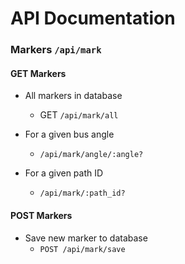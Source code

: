 
# API Documentation

### Markers `/api/mark`

#### GET Markers

- All markers in database
	- GET `/api/mark/all`

- For a given bus angle 
	- `/api/mark/angle/:angle?`

- For a given path ID 
	- `/api/mark/:path_id?`



#### POST Markers

- Save new marker to database
	- `POST /api/mark/save`



